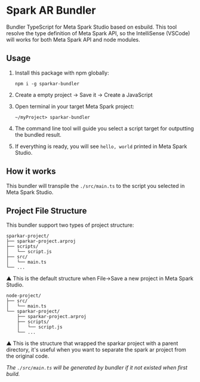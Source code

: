 # Spark AR Bundler

Bundler TypeScript for Meta Spark Studio based on esbuild. This tool resolve the type definition of Meta Spark API, so the IntelliSense (VSCode) will works for both Meta Spark API and node modules.



## Usage

1. Install this package with npm globally:

   ```shell
   npm i -g sparkar-bundler
   ```

2. Create a empty project → Save it → Create a JavaScript

3. Open terminal in your target Meta Spark project:

   ```shell
   ~/myProject> sparkar-bundler
   ```

3. The command line tool will guide you select a script target for outputting the bundled result.
4. If everything is ready, you will see `hello, world` printed in Meta Spark Studio.



## How it works

This bundler will transpile the `./src/main.ts` to the script you selected in Meta Spark Studio.



## Project File Structure

This bundler support two types of project structure:

```
sparkar-project/
├── sparkar-project.arproj
├── scripts/
│   └── script.js
├── src/
│   └── main.ts
└── ...  
```

▲ This is the default structure when File→Save a new project in Meta Spark Studio.

```
node-project/
├── src/
│   └── main.ts
└── sparkar-project/
    ├── sparkar-project.arproj
    ├── scripts/
    │   └── script.js
    └── ...  
```

▲ This is the structure that wrapped the sparkar project with a parent directory, it's useful when you want to separate the spark ar project from the original code.



*The `./src/main.ts` will be generated by bundler if it not existed when first build.*



